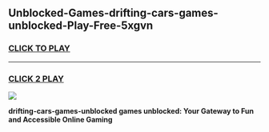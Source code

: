 
## Unblocked-Games-drifting-cars-games-unblocked-Play-Free-5xgvn
<h3>
<a href="https://premium76.site?title=drifting-cars-games-unblocked&ref=15A">CLICK TO PLAY</a></h3>
<hr>

<h3>
<a href="https://premium76.site?title=drifting-cars-games-unblocked&ref=15A">CLICK 2 PLAY</a>
  
</h3>

<a href="https://premium76.site?title=drifting-cars-games-unblocked&ref=15A"><img src="https://clearcache.store/games.png"></a>


**drifting-cars-games-unblocked games unblocked: Your Gateway to Fun and Accessible Online Gaming**
